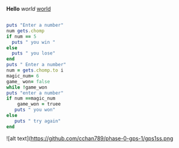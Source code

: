 **Hello**
*world*
[world](https://en.wikipedia.org/wiki/World)
```ruby

puts "Enter a number"
num gets.chomp
if num == 5
  puts " you win "
else
  puts " you lose"
end
puts " Enter a number"
num = gets.chomp.to i
magic_num= 6
game_ won= false
while !game_won
puts "enter a number"
if num ==magic_num
    game_won = truee
   puts " you won"
else
   puts " try again"
end 
```

![alt text](https://github.com/cchan789/phase-0-gps-1/gps1ss.png